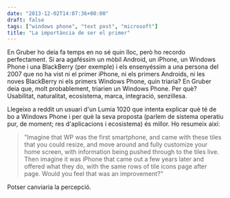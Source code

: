 ```yaml
---
date: "2013-12-02T14:07:36+00:00"
draft: false
tags: ["windows phone", "text post", "microsoft"]
title: "La importància de ser el primer"
---
```

En Gruber ho deia fa temps en no sé quin lloc, però ho recordo perfectament. Si ara agaféssim un mòbil Android, un iPhone, un Windows Phone i una BlackBerry (per exemple) i els ensenyéssim a una persona del 2007 que no ha vist ni el primer iPhone, ni els primers Androids, ni les noves BlackBerry ni els primers Windows Phone, quin triaria? En Gruber deia que, molt probablement, triarien un Windows Phone. Per què? Usabilitat, naturalitat, ecosistema, marca, integració, senzillesa.

Llegeixo a reddit un usuari d'un Lumia 1020 que intenta explicar què té de bo a Windows Phone i per què la seva proposta (parlem de sistema operatiu pur, de moment; res d'aplicacions i ecosistema) és millor. Ho resumeix així:

> "Imagine that WP was the first smartphone, and came with these tiles that you could resize, and move around and fully customize your home screen, with information being pushed through to the tiles live. Then imagine it was iPhone that came out a few years later and offered what they do, with the same rows of tile icons page after page. Would you feel that was an improvement?"

Potser canviaria la percepció.
